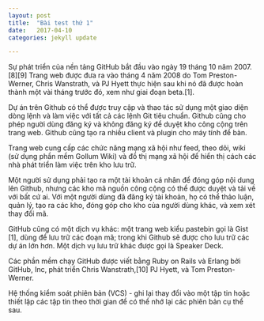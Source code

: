 ```yaml
---
layout: post
title:  "Bài test thứ 1"
date:   2017-04-10
categories: jekyll update

---
```

Sự phát triển của nền tảng GitHub bắt đầu vào ngày 19 tháng 10 năm 2007.[8][9] Trang web được đưa ra vào tháng 4 năm 2008 do Tom Preston-Werner, Chris Wanstrath, và PJ Hyett thực hiện sau khi nó đã được hoàn thành một vài tháng trước đó, xem như giai đoạn beta.[1].

Dự án trên Github có thể được truy cập và thao tác sử dụng một giao diện dòng lệnh và làm việc với tất cả các lệnh Git tiêu chuẩn. Github cũng cho phép người dùng đăng ký và không đăng ký để duyệt kho công cộng trên trang web. Github cũng tạo ra nhiều client và plugin cho máy tính để bàn.

Trang web cung cấp các chức năng mạng xã hội như feed, theo dõi, wiki (sử dụng phần mềm Gollum Wiki) và đồ thị mạng xã hội để hiển thị cách các nhà phát triển làm việc trên kho lưu trữ.

Một người sử dụng phải tạo ra một tài khoản cá nhân để đóng góp nội dung lên Github, nhưng các kho mã nguồn công cộng có thể được duyệt và tải về với bất cứ ai. Với một người dùng đã đăng ký tài khoản, họ có thể thảo luận, quản lý, tạo ra các kho, đóng góp cho kho của người dùng khác, và xem xét thay đổi mã.

GitHub cũng có một dịch vụ khác: một trang web kiểu pastebin gọi là Gist [1], dùng để lưu trữ các đoạn mã; trong khi Github sẽ được cho lưu trữ các dự án lớn hơn. Một dịch vụ lưu trữ khác được gọi là Speaker Deck.

Các phần mềm chạy GitHub được viết bằng Ruby on Rails và Erlang bởi GitHub, Inc, phát triển Chris Wanstrath,[10] PJ Hyett, và Tom Preston-Werner.

Hệ thống kiểm soát phiên bản (VCS) - ghi lại thay đổi vào một tập tin hoặc thiết lập các tập tin theo thời gian để có thể nhớ lại các phiên bản cụ thể sau.

